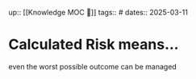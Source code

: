 up:: [[Knowledge MOC 🧠]]
tags:: #
dates:: 2025-03-11

# Calculated Risk means...
even the worst possible outcome can be managed
